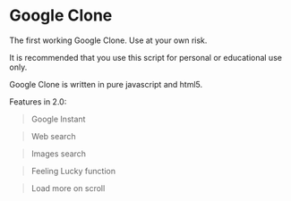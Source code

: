 Google Clone
============

The first working Google Clone. Use at your own risk.

It is recommended that you use this script for personal or educational use only.

Google Clone is written in pure javascript and html5.

Features in 2.0:

  > Google Instant

  > Web search

  > Images search
  
  > Feeling Lucky function
  
  > Load more on scroll
